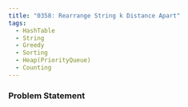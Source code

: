 ```yaml
---
title: "0358: Rearrange String k Distance Apart"
tags:
  - HashTable
  - String
  - Greedy
  - Sorting
  - Heap(PriorityQueue)
  - Counting
---
```

### Problem Statement

